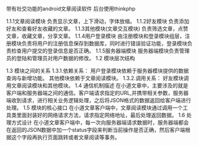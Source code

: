﻿带有社交功能的android文章阅读软件
后台使用thinkphp

1.1.1文章阅读模块
负责显示文章，上下滑动，字体放缩。
1.1.2好友模块
负责添加好友和查看好友收藏的文章。
1.1.3其他模块(文章交互模块)
负责筛选文章，点赞文章，收藏文章，分享文章。
1.1.4用户登录模块
由注册模块和登录模块组层，注册模块负责将用户的注册信息保存到数据库，同时进行错误验证功能，登录模块负责检查用户提交的登录信息是否正确。
1.1.5服务器端模块
服务器端模块负责管理员的登陆和管理员对用户数据的修改。
1.2 模块层次结构

1.3 模块之间的关系	
1.3.1.依赖关系：
用户登录模块依赖于服务器模块提供的数据查询与新增功能。
其他模块依赖于文章阅读模块。
1.3.2.调用关系：
好友模块调用文章阅读模块和其他模块。
1.4 通信机制描述
在小道文章中，主要涉及的就是客户端和服务器端之间的通信。客户端请求指定的URL,并携带相关参数，服务器端收到请求，进行相关业务逻辑处理，之后将JSON格式的数据返回给客户端进行处理。
1.5 模块的核心接口
在小道文章客户端中，文章阅读模块通过调用一个工具类里面封装好的网络请求方法，请求指定网络地址，最后处理返回数据。
1.6 处理方式设计
在小道文章客户端中，每一次向服务器端请求数据时，服务器端都会在返回的JSON数据中加一个status字段来判断当前操作是否正确，然后客户端根据这个字段再执行页面跳转或者文章阅读等事务。